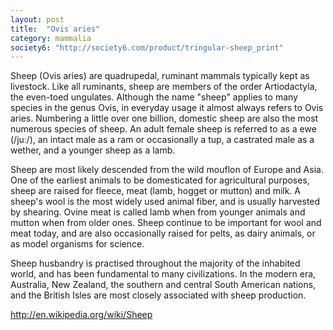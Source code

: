 ```yaml
---
layout: post
title:  "Ovis aries"
category: mammalia
society6: "http://society6.com/product/tringular-sheep_print"
---
```


Sheep (Ovis aries) are quadrupedal, ruminant mammals typically kept as livestock. Like all ruminants, sheep are members of the order Artiodactyla, the even-toed ungulates. Although the name "sheep" applies to many species in the genus Ovis, in everyday usage it almost always refers to Ovis aries. Numbering a little over one billion, domestic sheep are also the most numerous species of sheep. An adult female sheep is referred to as a ewe (/juː/), an intact male as a ram or occasionally a tup, a castrated male as a wether, and a younger sheep as a lamb.

Sheep are most likely descended from the wild mouflon of Europe and Asia. One of the earliest animals to be domesticated for agricultural purposes, sheep are raised for fleece, meat (lamb, hogget or mutton) and milk. A sheep's wool is the most widely used animal fiber, and is usually harvested by shearing. Ovine meat is called lamb when from younger animals and mutton when from older ones. Sheep continue to be important for wool and meat today, and are also occasionally raised for pelts, as dairy animals, or as model organisms for science.

Sheep husbandry is practised throughout the majority of the inhabited world, and has been fundamental to many civilizations. In the modern era, Australia, New Zealand, the southern and central South American nations, and the British Isles are most closely associated with sheep production.

http://en.wikipedia.org/wiki/Sheep
